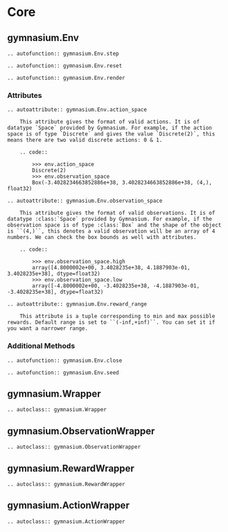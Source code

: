 # Core

## gymnasium.Env

```{eval-rst}
.. autofunction:: gymnasium.Env.step
```

```{eval-rst}
.. autofunction:: gymnasium.Env.reset
```

```{eval-rst}
.. autofunction:: gymnasium.Env.render
```

### Attributes

```{eval-rst}
.. autoattribute:: gymnasium.Env.action_space

    This attribute gives the format of valid actions. It is of datatype `Space` provided by Gymnasium. For example, if the action space is of type `Discrete` and gives the value `Discrete(2)`, this means there are two valid discrete actions: 0 & 1.

    .. code::
    
        >>> env.action_space
        Discrete(2)
        >>> env.observation_space
        Box(-3.4028234663852886e+38, 3.4028234663852886e+38, (4,), float32)
```

```{eval-rst}
.. autoattribute:: gymnasium.Env.observation_space

    This attribute gives the format of valid observations. It is of datatype :class:`Space` provided by Gymnasium. For example, if the observation space is of type :class:`Box` and the shape of the object is ``(4,)``, this denotes a valid observation will be an array of 4 numbers. We can check the box bounds as well with attributes.

    .. code::

        >>> env.observation_space.high
        array([4.8000002e+00, 3.4028235e+38, 4.1887903e-01, 3.4028235e+38], dtype=float32)
        >>> env.observation_space.low
        array([-4.8000002e+00, -3.4028235e+38, -4.1887903e-01, -3.4028235e+38], dtype=float32)
``` 

```{eval-rst}
.. autoattribute:: gymnasium.Env.reward_range

    This attribute is a tuple corresponding to min and max possible rewards. Default range is set to ``(-inf,+inf)``. You can set it if you want a narrower range.
``` 

### Additional Methods

```{eval-rst}
.. autofunction:: gymnasium.Env.close
``` 
 
```{eval-rst}
.. autofunction:: gymnasium.Env.seed
```


## gymnasium.Wrapper

```{eval-rst}
.. autoclass:: gymnasium.Wrapper
```

## gymnasium.ObservationWrapper

```{eval-rst}
.. autoclass:: gymnasium.ObservationWrapper
```


## gymnasium.RewardWrapper

```{eval-rst}
.. autoclass:: gymnasium.RewardWrapper
```

## gymnasium.ActionWrapper

```{eval-rst}
.. autoclass:: gymnasium.ActionWrapper
```